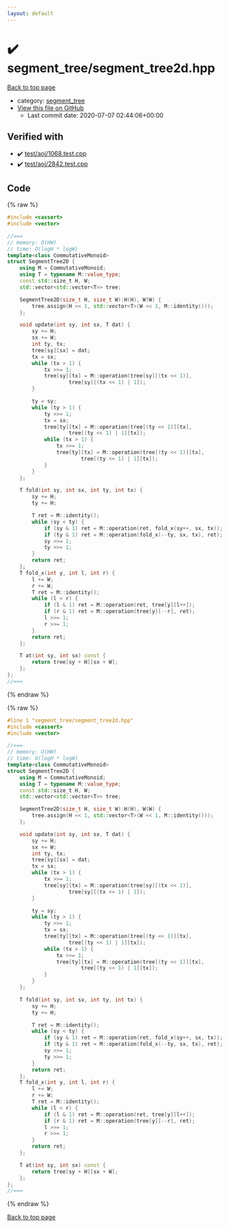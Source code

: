 ```yaml
---
layout: default
---
```


<!-- mathjax config similar to math.stackexchange -->
<script type="text/javascript" async
  src="https://cdnjs.cloudflare.com/ajax/libs/mathjax/2.7.5/MathJax.js?config=TeX-MML-AM_CHTML">
</script>
<script type="text/x-mathjax-config">
  MathJax.Hub.Config({
    TeX: { equationNumbers: { autoNumber: "AMS" }},
    tex2jax: {
      inlineMath: [ ['$','$'] ],
      processEscapes: true
    },
    "HTML-CSS": { matchFontHeight: false },
    displayAlign: "left",
    displayIndent: "2em"
  });
</script>

<script type="text/javascript" src="https://cdnjs.cloudflare.com/ajax/libs/jquery/3.4.1/jquery.min.js"></script>
<script src="https://cdn.jsdelivr.net/npm/jquery-balloon-js@1.1.2/jquery.balloon.min.js" integrity="sha256-ZEYs9VrgAeNuPvs15E39OsyOJaIkXEEt10fzxJ20+2I=" crossorigin="anonymous"></script>
<script type="text/javascript" src="../../assets/js/copy-button.js"></script>
<link rel="stylesheet" href="../../assets/css/copy-button.css" />


# :heavy_check_mark: segment_tree/segment_tree2d.hpp

<a href="../../index.html">Back to top page</a>

* category: <a href="../../index.html#ca810e3a5259e4bd613e780cf209098c">segment_tree</a>
* <a href="{{ site.github.repository_url }}/blob/master/segment_tree/segment_tree2d.hpp">View this file on GitHub</a>
    - Last commit date: 2020-07-07 02:44:06+00:00




## Verified with

* :heavy_check_mark: <a href="../../verify/test/aoj/1068.test.cpp.html">test/aoj/1068.test.cpp</a>
* :heavy_check_mark: <a href="../../verify/test/aoj/2842.test.cpp.html">test/aoj/2842.test.cpp</a>


## Code

<a id="unbundled"></a>
{% raw %}
```cpp
#include <cassert>
#include <vector>

//===
// memory: O(HW)
// time: O(logH * logW)
template<class CommutativeMonoid>
struct SegmentTree2D {
    using M = CommutativeMonoid;
    using T = typename M::value_type;
    const std::size_t H, W;
    std::vector<std::vector<T>> tree;

    SegmentTree2D(size_t H, size_t W):H(H), W(W) {
        tree.assign(H << 1, std::vector<T>(W << 1, M::identity()));
    };

    void update(int sy, int sx, T dat) {
        sy += H;
        sx += W;
        int ty, tx;
        tree[sy][sx] = dat;
        tx = sx;
        while (tx > 1) {
            tx >>= 1;
            tree[sy][tx] = M::operation(tree[sy][(tx << 1)],
                    tree[sy][(tx << 1) | 1]);
        }

        ty = sy;
        while (ty > 1) {
            ty >>= 1;
            tx = sx;
            tree[ty][tx] = M::operation(tree[(ty << 1)][tx],
                    tree[(ty << 1) | 1][tx]);
            while (tx > 1) {
                tx >>= 1;
                tree[ty][tx] = M::operation(tree[(ty << 1)][tx],
                        tree[(ty << 1) | 1][tx]);
            }
        }
    };

    T fold(int sy, int sx, int ty, int tx) {
        sy += H;
        ty += H;

        T ret = M::identity();
        while (sy < ty) {
            if (sy & 1) ret = M::operation(ret, fold_x(sy++, sx, tx));
            if (ty & 1) ret = M::operation(fold_x(--ty, sx, tx), ret);
            sy >>= 1;
            ty >>= 1;
        }
        return ret;
    };
    T fold_x(int y, int l, int r) {
        l += W;
        r += W;
        T ret = M::identity();
        while (l < r) {
            if (l & 1) ret = M::operation(ret, tree[y][l++]);
            if (r & 1) ret = M::operation(tree[y][--r], ret);
            l >>= 1;
            r >>= 1;
        }
        return ret;
    };

    T at(int sy, int sx) const {
        return tree[sy + H][sx + W];
    };
};
//===

```
{% endraw %}

<a id="bundled"></a>
{% raw %}
```cpp
#line 1 "segment_tree/segment_tree2d.hpp"
#include <cassert>
#include <vector>

//===
// memory: O(HW)
// time: O(logH * logW)
template<class CommutativeMonoid>
struct SegmentTree2D {
    using M = CommutativeMonoid;
    using T = typename M::value_type;
    const std::size_t H, W;
    std::vector<std::vector<T>> tree;

    SegmentTree2D(size_t H, size_t W):H(H), W(W) {
        tree.assign(H << 1, std::vector<T>(W << 1, M::identity()));
    };

    void update(int sy, int sx, T dat) {
        sy += H;
        sx += W;
        int ty, tx;
        tree[sy][sx] = dat;
        tx = sx;
        while (tx > 1) {
            tx >>= 1;
            tree[sy][tx] = M::operation(tree[sy][(tx << 1)],
                    tree[sy][(tx << 1) | 1]);
        }

        ty = sy;
        while (ty > 1) {
            ty >>= 1;
            tx = sx;
            tree[ty][tx] = M::operation(tree[(ty << 1)][tx],
                    tree[(ty << 1) | 1][tx]);
            while (tx > 1) {
                tx >>= 1;
                tree[ty][tx] = M::operation(tree[(ty << 1)][tx],
                        tree[(ty << 1) | 1][tx]);
            }
        }
    };

    T fold(int sy, int sx, int ty, int tx) {
        sy += H;
        ty += H;

        T ret = M::identity();
        while (sy < ty) {
            if (sy & 1) ret = M::operation(ret, fold_x(sy++, sx, tx));
            if (ty & 1) ret = M::operation(fold_x(--ty, sx, tx), ret);
            sy >>= 1;
            ty >>= 1;
        }
        return ret;
    };
    T fold_x(int y, int l, int r) {
        l += W;
        r += W;
        T ret = M::identity();
        while (l < r) {
            if (l & 1) ret = M::operation(ret, tree[y][l++]);
            if (r & 1) ret = M::operation(tree[y][--r], ret);
            l >>= 1;
            r >>= 1;
        }
        return ret;
    };

    T at(int sy, int sx) const {
        return tree[sy + H][sx + W];
    };
};
//===

```
{% endraw %}

<a href="../../index.html">Back to top page</a>

